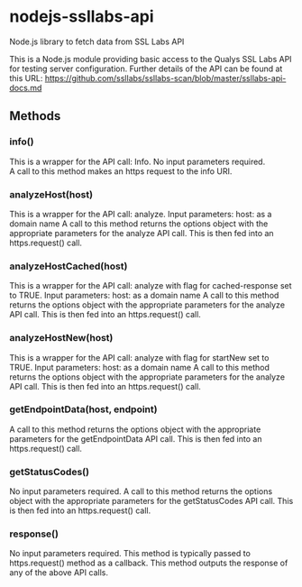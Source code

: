 # nodejs-ssllabs-api
Node.js library to fetch data from SSL Labs API

This is a Node.js module providing basic access to the Qualys SSL Labs API for testing server configuration.
Further details of the API can be found at this URL: https://github.com/ssllabs/ssllabs-scan/blob/master/ssllabs-api-docs.md

## Methods

### info()
This is a wrapper for the API call: Info.
No input parameters required.  
A call to this method makes an https request to the info URI.

### analyzeHost(host)
This is a wrapper for the API call: analyze.
Input parameters: host: as a domain name
A call to this method returns the options object with the appropriate parameters for the analyze API call.  This is then fed into an https.request() call.

### analyzeHostCached(host)
This is a wrapper for the API call: analyze with flag for cached-response set to TRUE.
Input parameters: host: as a domain name
A call to this method returns the options object with the appropriate parameters for the analyze API call.  This is then fed into an https.request() call.

### analyzeHostNew(host)
This is a wrapper for the API call: analyze with flag for startNew set to TRUE.
Input parameters: host: as a domain name
A call to this method returns the options object with the appropriate parameters for the analyze API call.  This is then fed into an https.request() call.

### getEndpointData(host, endpoint)
A call to this method returns the options object with the appropriate parameters for the getEndpointData API call.  This is then fed into an https.request() call.

### getStatusCodes()
No input parameters required.
A call to this method returns the options object with the appropriate parameters for the getStatusCodes API call.  This is then fed into an https.request() call.

### response()
No input parameters required.
This method is typically passed to https.request() method as a callback.
This method outputs the response of any of the above API calls.
